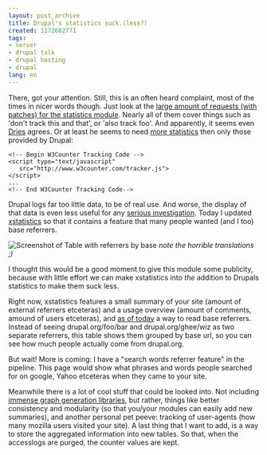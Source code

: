 ```yaml
---
layout: post_archive
title: Drupal's statistics suck.(less?)
created: 1172682771
tags:
- server
- drupal talk
- drupal hosting
- drupal
lang: en
---
```

There, got your attention. Still, this is an often heard complaint, most of the times in nicer words though. Just look at the [large amount of requests (with patches) for the statistics module](http://drupal.org/project/issues?projects=3060&components=statistics.module&categories=task,feature&states=1,16,8,13,14,15). Nearly all of them cover things such as 'don't track this and that', or 'also track foo'. And apparently, it seems even [Dries](http://buytaert.net/) agrees. Or at least he seems to need [more statistics](http://www.w3counter.com) then only those provided by Drupal:

    <!-- Begin W3Counter Tracking Code -->
    <script type="text/javascript"
       src="http://www.w3counter.com/tracker.js">
    </script>
    ...
    <!-- End W3Counter Tracking Code-->

Drupal logs far too little data, to be of real use. And worse, the display of that data is even less useful for any [serious investigation](http://www.maxkiesler.com/index.php/weblog/comments/data_visualization_software_resources_tutorials_and_source_code/). Today I updated [xstatistics](http://www.webschuur.com/modules/xtatistics) so that it contains a feature that many people wanted (and I too) base referrers.

![Screenshot of Table with referrers by base](http://webschuur.com/sites/webschuur.com/files/base_referrer.png)
_note the horrible translations ;)_

I thought this would be a good moment to give this module some publicity, because with little effort we can make xstatistics into _the_ addition to Drupals statistics to make them suck less.

Right now, xstatistics features a small summary of your site (amount of external referrers etceteras) and a usage overview (amount of comments, amound of users etceteras), and [as of today](http://cvs.drupal.org/viewcvs/drupal/contributions/modules/xstatistics/xstatistics.module?r1=1.6.2.2&r2=1.6.2.3&only_with_tag=DRUPAL-4-7) a way to read base referrers. Instead of seeing drupal.org/foo/bar and drupal.org/ghee/wiz as two separate referrers, this table shows them grouped by base url, so you can see how much people actually come from drupal.org.

But wait! More is coming: I have a "search words referrer feature" in the pipeline. This page would show what phrases and words people searched for on google, Yahoo etceteras when they came to your site. 

Meanwhile there is a lot of cool stuff that could be looked into. Not including [immense graph generation libraries](http://drupal.org/node/37574), but rather, things like better consistency and modularity (so that you/your modules can easily add new summaries), and another personal pet peeve: tracking of user-agents (how many mozilla users visited your site).
A last thing that I want to add, is a way to store the aggregated information into new tables. So that, when the accesslogs are purged, the counter values are kept.
